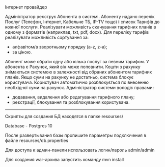 Інтернет провайдер

Адміністратор реєструє Абонента в системі.
Абоненту надано перелік Послуг (Телефон, Інтернет, Кабельне ТБ, IP-TV  тощо) і список Тарифів до кожної послуги. Реалізувати можливість скачування тарифних планів в одному з форматів (наприклад, txt, pdf, docx). Для переліку тарифів реалізувати можливість сортування за:
- алфавітом/в зворотньому порядку (a-z, z-a);
- за ціною.

Абонент може обрати одну або кілька послуг за певним тарифом. У абонента є Рахунок, який він може поповнити. Кошти з рахунку знімаються системою в залежності від обраних абонентом тарифних планів. Якщо суми на рахунку не достатньо, система блокує користувача.
Користувач автоматично розблокується по внесенню необхідної суми на рахунок.
Адміністратор системи володіє правами:
- додавання, видалення або редагування тарифного плану;
- реєстрації, блокування та розблокування користувача.

---------------------
Скрипты для создания БД находятся в папке resourses/

Database - Postgres 10

После развертывания базы пропишите параметры подключения в файле resourses/db.properties

Для доступа к админ-панели использовать логин/пароль  admin/admin

Для создания war-архива запустить команду mvn install
